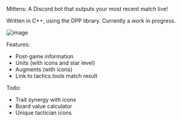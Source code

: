 Mittens: A Discord bot that outputs your most recent match live!

Written in C++, using the DPP library. Currently a work in progress.

![image](https://github.com/b-stha/TFTBot/assets/114557980/97ef824c-30b6-460a-b449-ae622b6d4c4f)

Features:
- Post-game information
- Units (with icons and star level)
- Augments (with icons)
- Link to tactics.tools match result

Todo:
- Trait synergy with icons
- Board value calculator
- Unique tactician icons
